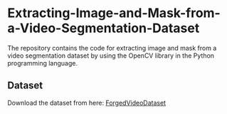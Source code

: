 # Extracting-Image-and-Mask-from-a-Video-Segmentation-Dataset
The repository contains the code for extracting image and mask from a video segmentation dataset by using the OpenCV library in the Python programming language.

## Dataset
Download the dataset from here: [ForgedVideoDataset](http://www.grip.unina.it/index.php?option=com_content&view=article&id=79&Itemid=489&jsmallfib=1&dir=JSROOT/ForgedVideosDataset/Splicing)
